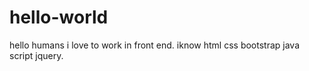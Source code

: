 # hello-world
hello humans i love to work in front end. iknow html css bootstrap java script jquery.
